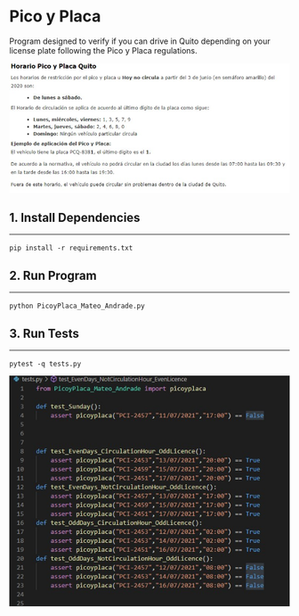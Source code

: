 # Pico y Placa

 Program designed to verify if you can drive in Quito depending on your license plate following the Pico y Placa regulations.

 ![](images\PicoyPlaca.jpg)

## 1. Install Dependencies 
___
`pip install -r requirements.txt`
## 2. Run Program
___
`python PicoyPlaca_Mateo_Andrade.py`

## 3. Run Tests
___
`pytest -q tests.py`


![](images\tests.jpg)